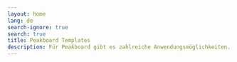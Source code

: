 ```yaml
---
layout: home
lang: de
search-ignore: true
search: true
title: Peakboard Templates
description: Für Peakboard gibt es zahlreiche Anwendungsmöglichkeiten. Hier findest du Vorlagen, welche du direkt herunterladen und für deine Zwecke verwenden kannst.
---
```


